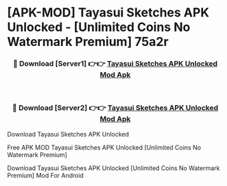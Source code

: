 # [APK-MOD] Tayasui Sketches APK Unlocked - [Unlimited Coins No Watermark Premium] 75a2r



<div align="center">
<h3>🔴 Download [Server1] 👉👉 <a href="https://momento.my/?title=Tayasui_Sketches_APK_Unlocked">Tayasui Sketches APK Unlocked Mod Apk</a></h3><br>

<h3>🔴 Download [Server2] 👉👉 <a href="https://momento.my/?title=Tayasui_Sketches_APK_Unlocked">Tayasui Sketches APK Unlocked Mod Apk</a></h3>
</div>



Download Tayasui Sketches APK Unlocked 

Free APK MOD Tayasui Sketches APK Unlocked [Unlimited Coins No Watermark Premium]

Download Tayasui Sketches APK Unlocked [Unlimited Coins No Watermark Premium] Mod For Android
